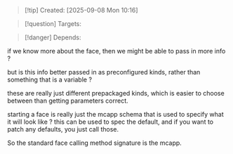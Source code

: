 
>[!tip] Created: [2025-09-08 Mon 10:16]

>[!question] Targets: 

>[!danger] Depends: 

if we know more about the face, then we might be able to pass in more info ?

but is this info better passed in as preconfigured kinds, rather than something that is a variable ?

these are really just different prepackaged kinds, which is easier to choose between than getting parameters correct.

starting a face is really just the mcapp schema that is used to specify what it will look like ?
this can be used to spec the default, and if you want to patch any defaults, you just call those.

So the standard face calling method signature is the mcapp.